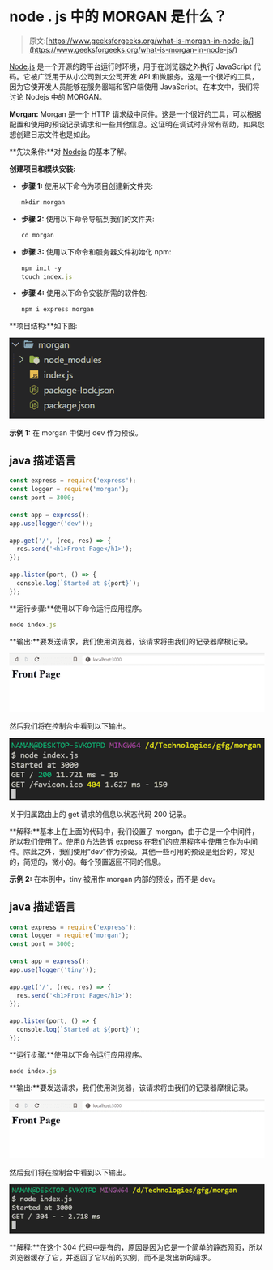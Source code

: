 # node . js 中的 MORGAN 是什么？

> 原文:[https://www.geeksforgeeks.org/what-is-morgan-in-node-js/](https://www.geeksforgeeks.org/what-is-morgan-in-node-js/)

[Node.js](https://www.geeksforgeeks.org/introduction-to-nodejs/) 是一个开源的跨平台运行时环境，用于在浏览器之外执行 JavaScript 代码。它被广泛用于从小公司到大公司开发 API 和微服务。这是一个很好的工具，因为它使开发人员能够在服务器端和客户端使用 JavaScript。在本文中，我们将讨论 Nodejs 中的 MORGAN。

**Morgan:** Morgan 是一个 HTTP 请求级中间件。这是一个很好的工具，可以根据配置和使用的预设记录请求和一些其他信息。这证明在调试时非常有帮助，如果您想创建日志文件也是如此。

**先决条件:**对 [Nodejs](https://www.geeksforgeeks.org/introduction-to-nodejs/) 的基本了解。

**创建项目和模块安装:**

*   **步骤 1:** 使用以下命令为项目创建新文件夹:

    ```js
    mkdir morgan
    ```

*   **步骤 2:** 使用以下命令导航到我们的文件夹:

    ```js
    cd morgan
    ```

*   **步骤 3:** 使用以下命令和服务器文件初始化 npm:

    ```js
    npm init -y
    touch index.js
    ```

*   **步骤 4:** 使用以下命令安装所需的软件包:

    ```js
    npm i express morgan
    ```

**项目结构:**如下图:

![](img/3d1179fe8786d3399169ed0babcd99ac.png)

**示例 1:** 在 morgan 中使用 dev 作为预设。

## java 描述语言

```js
const express = require('express');
const logger = require('morgan');
const port = 3000;

const app = express();
app.use(logger('dev'));

app.get('/', (req, res) => {
  res.send('<h1>Front Page</h1>');
});

app.listen(port, () => {
  console.log(`Started at ${port}`);
});
```

**运行步骤:**使用以下命令运行应用程序。

```js
node index.js
```

**输出:**要发送请求，我们使用浏览器，该请求将由我们的记录器摩根记录。

![](img/aa587dc72cc61ca0392b6539cb2b072d.png)

然后我们将在控制台中看到以下输出。

![](img/66067ecaefdcb11cfaab07b97b8fe871.png)

关于归属路由上的 get 请求的信息以状态代码 200 记录。

**解释:**基本上在上面的代码中，我们设置了 morgan，由于它是一个中间件，所以我们使用了。使用()方法告诉 express 在我们的应用程序中使用它作为中间件。除此之外，我们使用“dev”作为预设。其他一些可用的预设是组合的，常见的，简短的，微小的。每个预置返回不同的信息。

**示例 2:** 在本例中，tiny 被用作 morgan 内部的预设，而不是 dev。

## java 描述语言

```js
const express = require('express');
const logger = require('morgan');
const port = 3000;

const app = express();
app.use(logger('tiny'));

app.get('/', (req, res) => {
  res.send('<h1>Front Page</h1>');
});

app.listen(port, () => {
  console.log(`Started at ${port}`);
});
```

**运行步骤:**使用以下命令运行应用程序。

```js
node index.js
```

**输出:**要发送请求，我们使用浏览器，该请求将由我们的记录器摩根记录。

![](img/aa587dc72cc61ca0392b6539cb2b072d.png)

然后我们将在控制台中看到以下输出。

![](img/c8166cd2992bd7cc1c00a6cdf75b3b8b.png)

**解释:**在这个 304 代码中是有的，原因是因为它是一个简单的静态网页，所以浏览器缓存了它，并返回了它以前的实例，而不是发出新的请求。